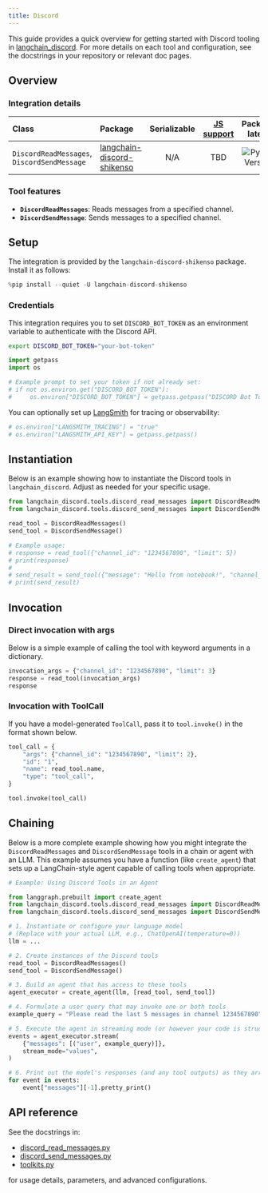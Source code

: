 ```yaml
---
title: Discord
---
```


This guide provides a quick overview for getting started with Discord tooling in [langchain_discord](/oss/integrations/tools/). For more details on each tool and configuration, see the docstrings in your repository or relevant doc pages.

## Overview

### Integration details

| Class                                | Package                                                                 | Serializable | [JS support](https://js.langchain.com/docs/integrations/tools/langchain_discord) |                                             Package latest                                              |
| :---                                 |:------------------------------------------------------------------------| :---:        | :---:                                                                           |:-------------------------------------------------------------------------------------------------------:|
| `DiscordReadMessages`, `DiscordSendMessage` | [langchain-discord-shikenso](https://github.com/Shikenso-Analytics/langchain-discord) | N/A          | TBD                                                                             | ![PyPI - Version](https://img.shields.io/pypi/v/langchain-discord-shikenso?style=flat-square&label=%20) |

### Tool features

- **`DiscordReadMessages`**: Reads messages from a specified channel.
- **`DiscordSendMessage`**: Sends messages to a specified channel.

## Setup

The integration is provided by the `langchain-discord-shikenso` package. Install it as follows:


```python
%pip install --quiet -U langchain-discord-shikenso
```

### Credentials

This integration requires you to set `DISCORD_BOT_TOKEN` as an environment variable to authenticate with the Discord API.

```bash
export DISCORD_BOT_TOKEN="your-bot-token"
```


```python
import getpass
import os

# Example prompt to set your token if not already set:
# if not os.environ.get("DISCORD_BOT_TOKEN"):
#     os.environ["DISCORD_BOT_TOKEN"] = getpass.getpass("DISCORD Bot Token:\n")
```

You can optionally set up [LangSmith](https://smith.langchain.com/) for tracing or observability:


```python
# os.environ["LANGSMITH_TRACING"] = "true"
# os.environ["LANGSMITH_API_KEY"] = getpass.getpass()
```

## Instantiation

Below is an example showing how to instantiate the Discord tools in `langchain_discord`. Adjust as needed for your specific usage.


```python
from langchain_discord.tools.discord_read_messages import DiscordReadMessages
from langchain_discord.tools.discord_send_messages import DiscordSendMessage

read_tool = DiscordReadMessages()
send_tool = DiscordSendMessage()

# Example usage:
# response = read_tool({"channel_id": "1234567890", "limit": 5})
# print(response)
#
# send_result = send_tool({"message": "Hello from notebook!", "channel_id": "1234567890"})
# print(send_result)
```

## Invocation

### Direct invocation with args

Below is a simple example of calling the tool with keyword arguments in a dictionary.


```python
invocation_args = {"channel_id": "1234567890", "limit": 3}
response = read_tool(invocation_args)
response
```

### Invocation with ToolCall

If you have a model-generated `ToolCall`, pass it to `tool.invoke()` in the format shown below.


```python
tool_call = {
    "args": {"channel_id": "1234567890", "limit": 2},
    "id": "1",
    "name": read_tool.name,
    "type": "tool_call",
}

tool.invoke(tool_call)
```

## Chaining

Below is a more complete example showing how you might integrate the `DiscordReadMessages` and `DiscordSendMessage` tools in a chain or agent with an LLM. This example assumes you have a function (like `create_agent`) that sets up a LangChain-style agent capable of calling tools when appropriate.

```python
# Example: Using Discord Tools in an Agent

from langgraph.prebuilt import create_agent
from langchain_discord.tools.discord_read_messages import DiscordReadMessages
from langchain_discord.tools.discord_send_messages import DiscordSendMessage

# 1. Instantiate or configure your language model
# (Replace with your actual LLM, e.g., ChatOpenAI(temperature=0))
llm = ...

# 2. Create instances of the Discord tools
read_tool = DiscordReadMessages()
send_tool = DiscordSendMessage()

# 3. Build an agent that has access to these tools
agent_executor = create_agent(llm, [read_tool, send_tool])

# 4. Formulate a user query that may invoke one or both tools
example_query = "Please read the last 5 messages in channel 1234567890"

# 5. Execute the agent in streaming mode (or however your code is structured)
events = agent_executor.stream(
    {"messages": [("user", example_query)]},
    stream_mode="values",
)

# 6. Print out the model's responses (and any tool outputs) as they arrive
for event in events:
    event["messages"][-1].pretty_print()
```

## API reference

See the docstrings in:
- [discord_read_messages.py](https://github.com/Shikenso-Analytics/langchain-discord/blob/main/langchain_discord/tools/discord_read_messages.py)
- [discord_send_messages.py](https://github.com/Shikenso-Analytics/langchain-discord/blob/main/langchain_discord/tools/discord_send_messages.py)
- [toolkits.py](https://github.com/Shikenso-Analytics/langchain-discord/blob/main/langchain_discord/toolkits.py)

for usage details, parameters, and advanced configurations.
